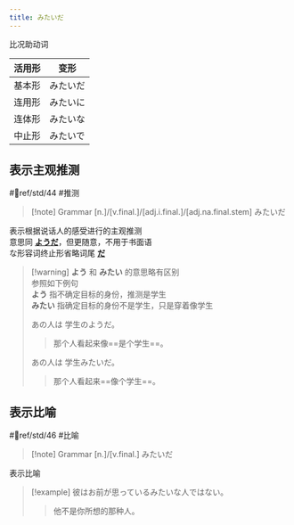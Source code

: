 ```yaml
---
title: みたいだ
---
```

比况助动词  

| 活用形 | 变形   |
| --- | ---- |
| 基本形 | みたいだ |
| 连用形 | みたいに |
| 连体形 | みたいな |
| 中止形 | みたいで |
## 表示主观推测  

 #📖ref/std/44 #推测  

> [!note] Grammar
> [n.]/[v.final.]/[adj.i.final.]/[adj.na.final.stem] みたいだ

表示根据说话人的感受进行的主观推测  
意思同 [**ようだ**](../9.sentence_pattern/よう.md#表示主观推测)，但更随意，不用于书面语  
な形容词终止形省略词尾 [**だ**](だ.md)  

> [!warning] **よう** 和 **みたい** 的意思略有区别  
> 参照如下例句  
> **よう** 指不确定目标的身份，推测是学生  
> **みたい** 指确定目标的身份不是学生，只是穿着像学生  
> 
> あの人は 学生のようだ。
> > 那个人看起来像==是个学生==。  
> 
> あの人は 学生みたいだ。  
> > 那个人看起来==像个学生==。
## 表示比喻  

 #📖ref/std/46 #比喻  

> [!note] Grammar
> [n.]/[v.final.] みたいだ

表示比喻  

> [!example] 
> 彼はお前が思っているみたいな人ではない。
> > 他不是你所想的那种人。